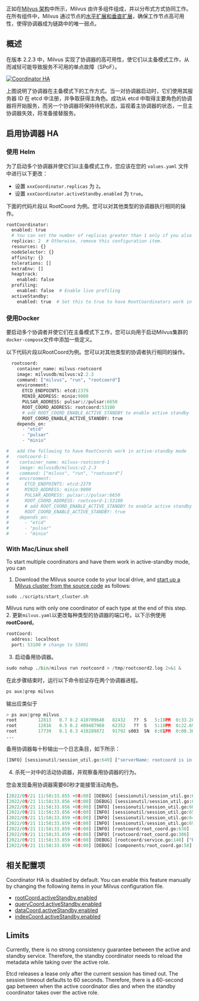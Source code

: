 正如在[Milvus 架构](architecture_overview.md)中所示，Milvus 由许多组件组成，并以分布式方式协同工作。在所有组件中，Milvus 通过节点的[水平扩展和垂直扩展](scaleout.md)，确保工作节点高可用性，使得协调器成为链路中的唯一弱点。

概述
--------

在版本 2.2.3 中，Milvus 实现了协调器的高可用性，使它们以主备模式工作，从而减轻可能导致服务不可用的单点故障（SPoF）。

[![Coordinator HA](https://milvus.io/static/1fb2ee713466f74ca25fbff1d725440e/1263b/coordinator_ha.png "Coordinator HA")](https://milvus.io/static/1fb2ee713466f74ca25fbff1d725440e/ef4ec/coordinator_ha.png)

上图说明了协调器在主备模式下的工作方式。当一对协调器启动时，它们使用其服务器 ID 在 etcd 中注册，并争取获得主角色。成功从 etcd 中取得主要角色的协调器将开始服务，而另一个协调器将保持待机状态，监视着主协调器的状态，一旦主协调器失效，将准备接替服务。

启用协调器 HA
---------------------

### 使用 Helm

为了启动多个协调器并使它们以主备模式工作，您应该在您的 `values.yaml` 文件中进行以下更改：

- 设置 `xxxCoordinator.replicas` 为 `2`。
- 设置 `xxxCoordinator.activeStandby.enabled` 为 `true`。

下面的代码片段以 RootCoord 为例。您可以对其他类型的协调器执行相同的操作。

```python
rootCoordinator:
  enabled: true
  # You can set the number of replicas greater than 1 only if you also need to set activeStandby.enabled to true.
  replicas: 2  # Otherwise, remove this configuration item.
  resources: {}
  nodeSelector: {}
  affinity: {}
  tolerations: []
  extraEnv: []
  heaptrack:
    enabled: false
  profiling:
    enabled: false  # Enable live profiling
  activeStandby:
    enabled: true  # Set this to true to have RootCoordinators work in active-standby mode.

```

### 使用Docker

要启动多个协调者并使它们在主备模式下工作，您可以向用于启动Milvus集群的`docker-compose`文件中添加一些定义。

以下代码片段以RootCoord为例。您可以对其他类型的协调者执行相同的操作。

```python
  rootcoord:
    container_name: milvus-rootcoord
    image: milvusdb/milvus:v2.2.3
    command: ["milvus", "run", "rootcoord"]
    environment:
      ETCD_ENDPOINTS: etcd:2379
      MINIO_ADDRESS: minio:9000
      PULSAR_ADDRESS: pulsar://pulsar:6650
      ROOT_COORD_ADDRESS: rootcoord:53100
      # add ROOT_COORD_ENABLE_ACTIVE_STANDBY to enable active standby
      ROOT_COORD_ENABLE_ACTIVE_STANDBY: true
    depends_on:
      - "etcd"
      - "pulsar"
      - "minio"

#   add the following to have RootCoords work in active-standby mode
#   rootcoord-1:
#    container_name: milvus-rootcoord-1
#    image: milvusdb/milvus:v2.2.3
#    command: ["milvus", "run", "rootcoord"]
#    environment:
#      ETCD_ENDPOINTS: etcd:2379
#      MINIO_ADDRESS: minio:9000
#      PULSAR_ADDRESS: pulsar://pulsar:6650
#      ROOT_COORD_ADDRESS: rootcoord-1:53100
#      # add ROOT_COORD_ENABLE_ACTIVE_STANDBY to enable active standby
#      ROOT_COORD_ENABLE_ACTIVE_STANDBY: true
#    depends_on:
#      - "etcd"
#      - "pulsar"
#      - "minio"

```

### With Mac/Linux shell

To start multiple coordinators and have them work in active-standby mode, you can

1. Download the Milvus source code to your local drive, and [start up a Milvus cluster from the source code](https://github.com/milvus-io/milvus/blob/master/DEVELOPMENT.md) as follows:

```python
sudo ./scripts/start_cluster.sh

```

Milvus runs with only one coordinator of each type at the end of this step.
2. 更新`milvus.yaml`以更改每种类型的协调器的端口号。以下示例使用**rootCoord**。

```python
rootCoord:
  address: localhost
  port: 53100 # change to 53001

```
3. 启动备用协调器。

```python
sudo nohup ./bin/milvus run rootcoord > /tmp/rootcoord2.log 2>&1 &

```

在此步骤结束时，运行以下命令验证存在两个协调器进程。

```python
ps aux|grep milvus

```

输出应类似于

```python
> ps aux|grep milvus
root        12813   0.7 0.2 410709648   82432   ??  S   5:18PM  0:33.28 ./bin/milvus run rootcoord
root        12816   0.5 0.2 409487968   62352   ??  S   5:18PM  0:22.69 ./bin/milvus run proxy
root        17739   0.1 0.3 410289872   91792 s003  SN  6:01PM  0:00.30 ./bin/milvus run rootcoord
...

```

备用协调器每十秒输出一个日志条目，如下所示：

```python
[INFO] [sessionutil/session_util.go:649] ["serverName: rootcoord is in STANDBY ..."]

```
4. 杀死一对中的活动协调器，并观察备用协调器的行为。

您会发现备用协调器需要60秒才能接管活动角色。

```python
[2022/09/21 11:58:33.855 +08:00] [DEBUG] [sessionutil/session_util.go:677] ["watch the ACTIVE key"] [DELETE="key:"by-dev/meta/session/rootcoord" mod_revision:167 "]
[2022/09/21 11:58:33.856 +08:00] [DEBUG] [sessionutil/session_util.go:677] ["watch the ACTIVE key"] [DELETE="key:"by-dev/meta/session/rootcoord-15" mod_revision:167 "]
[2022/09/21 11:58:33.856 +08:00] [INFO] [sessionutil/session_util.go:683] ["stop watching ACTIVE key"]
[2022/09/21 11:58:33.856 +08:00] [INFO] [sessionutil/session_util.go:655] ["start retrying to register as ACTIVE service..."]
[2022/09/21 11:58:33.859 +08:00] [INFO] [sessionutil/session_util.go:641] ["register ACTIVE service successfully"] [ServerID=19]
[2022/09/21 11:58:33.859 +08:00] [INFO] [sessionutil/session_util.go:690] ["quit STANDBY mode, this node will become ACTIVE"]
[2022/09/21 11:58:33.859 +08:00] [INFO] [rootcoord/root_coord.go:638] ["rootcoord switch from standby to active, activating"]
[2022/09/21 11:58:33.859 +08:00] [INFO] [rootcoord/root_coord.go:306] ["RootCoord Register Finished"]
[2022/09/21 11:58:33.859 +08:00] [DEBUG] [rootcoord/service.go:148] ["RootCoord start done ..."]
[2022/09/21 11:58:33.859 +08:00] [DEBUG] [components/root_coord.go:58] ["RootCoord successfully started"]

```

相关配置项
-----

Coordinator HA is disabled by default. You can enable this feature manually by changing the following items in your Milvus configuration file.

* [rootCoord.activeStandby.enabled](configure_rootcoord.md#rootCoordactiveStandbyenabled)
* [queryCoord.activeStandby.enabled](configure_querycoord.md#queryCoordactiveStandbyenabled)
* [dataCoord.activeStandby.enabled](configure_datacoord.md#dataCoordactiveStandbyenabled)
* [indexCoord.activeStandby.enabled](configure_indexcoord.md#indexCoordativeStandbyenabled)

Limits
------

Currently, there is no strong consistency guarantee between the active and standby service. Therefore, the standby coordinator needs to reload the metadata while taking over the active role.

Etcd releases a lease only after the current session has timed out. The session timeout defaults to 60 seconds. Therefore, there is a 60-second gap between when the active coordinator dies and when the standby coordinator takes over the active role.

